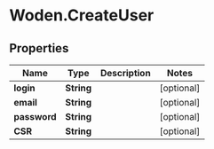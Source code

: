 # Woden.CreateUser

## Properties
Name | Type | Description | Notes
------------ | ------------- | ------------- | -------------
**login** | **String** |  | [optional] 
**email** | **String** |  | [optional] 
**password** | **String** |  | [optional] 
**CSR** | **String** |  | [optional] 


